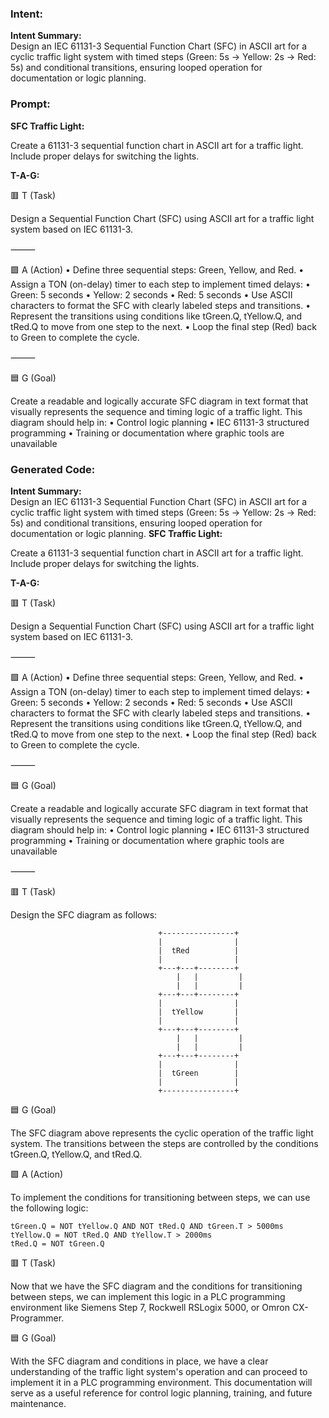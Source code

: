 ### Intent:
**Intent Summary:**  
Design an IEC 61131-3 Sequential Function Chart (SFC) in ASCII art for a cyclic traffic light system with timed steps (Green: 5s → Yellow: 2s → Red: 5s) and conditional transitions, ensuring looped operation for documentation or logic planning.

### Prompt:
**SFC Traffic Light:**

Create a 61131-3 sequential function chart in ASCII art for a traffic light. Include proper delays for switching the lights.

**T-A-G:**

🟥 T (Task)

Design a Sequential Function Chart (SFC) using ASCII art for a traffic light system based on IEC 61131-3.

⸻

🟩 A (Action)
	•	Define three sequential steps: Green, Yellow, and Red.
	•	Assign a TON (on-delay) timer to each step to implement timed delays:
	•	Green: 5 seconds
	•	Yellow: 2 seconds
	•	Red: 5 seconds
	•	Use ASCII characters to format the SFC with clearly labeled steps and transitions.
	•	Represent the transitions using conditions like tGreen.Q, tYellow.Q, and tRed.Q to move from one step to the next.
	•	Loop the final step (Red) back to Green to complete the cycle.

⸻

🟦 G (Goal)

Create a readable and logically accurate SFC diagram in text format that visually represents the sequence and timing logic of a traffic light. This diagram should help in:
	•	Control logic planning
	•	IEC 61131-3 structured programming
	•	Training or documentation where graphic tools are unavailable

### Generated Code:
**Intent Summary:**  
Design an IEC 61131-3 Sequential Function Chart (SFC) in ASCII art for a cyclic traffic light system with timed steps (Green: 5s → Yellow: 2s → Red: 5s) and conditional transitions, ensuring looped operation for documentation or logic planning.
**SFC Traffic Light:**

Create a 61131-3 sequential function chart in ASCII art for a traffic light. Include proper delays for switching the lights.

**T-A-G:**

🟥 T (Task)

Design a Sequential Function Chart (SFC) using ASCII art for a traffic light system based on IEC 61131-3.

⸻

🟩 A (Action)
	•	Define three sequential steps: Green, Yellow, and Red.
	•	Assign a TON (on-delay) timer to each step to implement timed delays:
	•	Green: 5 seconds
	•	Yellow: 2 seconds
	•	Red: 5 seconds
	•	Use ASCII characters to format the SFC with clearly labeled steps and transitions.
	•	Represent the transitions using conditions like tGreen.Q, tYellow.Q, and tRed.Q to move from one step to the next.
	•	Loop the final step (Red) back to Green to complete the cycle.

⸻

🟦 G (Goal)

Create a readable and logically accurate SFC diagram in text format that visually represents the sequence and timing logic of a traffic light. This diagram should help in:
	•	Control logic planning
	•	IEC 61131-3 structured programming
	•	Training or documentation where graphic tools are unavailable

⸻

🟥 T (Task)

Design the SFC diagram as follows:

```
                                 +----------------+
                                 |                |
                                 |  tRed          |
                                 |                |
                                 +---+---+--------+
                                     |   |         |
                                     |   |         |
                                 +---+---+--------+
                                 |                |
                                 |  tYellow       |
                                 |                |
                                 +---+---+--------+
                                     |   |         |
                                     |   |         |
                                 +---+---+--------+
                                 |                |
                                 |  tGreen        |
                                 |                |
                                 +----------------+
```

🟦 G (Goal)

The SFC diagram above represents the cyclic operation of the traffic light system. The transitions between the steps are controlled by the conditions tGreen.Q, tYellow.Q, and tRed.Q.

🟩 A (Action)

To implement the conditions for transitioning between steps, we can use the following logic:

```
tGreen.Q = NOT tYellow.Q AND NOT tRed.Q AND tGreen.T > 5000ms
tYellow.Q = NOT tRed.Q AND tYellow.T > 2000ms
tRed.Q = NOT tGreen.Q
```

🟥 T (Task)

Now that we have the SFC diagram and the conditions for transitioning between steps, we can implement this logic in a PLC programming environment like Siemens Step 7, Rockwell RSLogix 5000, or Omron CX-Programmer.

🟦 G (Goal)

With the SFC diagram and conditions in place, we have a clear understanding of the traffic light system's operation and can proceed to implement it in a PLC programming environment. This documentation will serve as a useful reference for control logic planning, training, and future maintenance.
